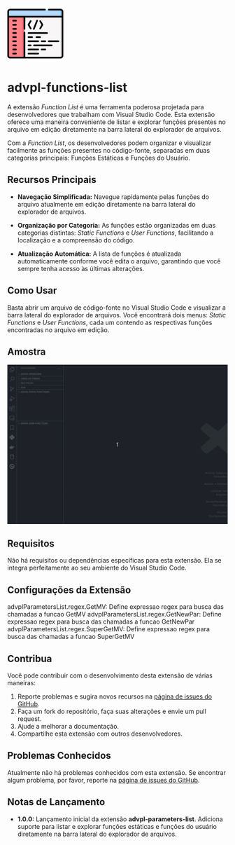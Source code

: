 ![icon](images/icon.png)

# advpl-functions-list

A extensão *Function List* é uma ferramenta poderosa projetada para desenvolvedores que trabalham com Visual Studio Code. Esta extensão oferece uma maneira conveniente de listar e explorar funções presentes no arquivo em edição diretamente na barra lateral do explorador de arquivos.

Com a *Function List*, os desenvolvedores podem organizar e visualizar facilmente as funções presentes no código-fonte, separadas em duas categorias principais: Funções Estáticas e Funções do Usuário.

## Recursos Principais

- **Navegação Simplificada:** Navegue rapidamente pelas funções do arquivo atualmente em edição diretamente na barra lateral do explorador de arquivos.
  
- **Organização por Categoria:** As funções estão organizadas em duas categorias distintas: *Static Functions* e *User Functions*, facilitando a localização e a compreensão do código.
  
- **Atualização Automática:** A lista de funções é atualizada automaticamente conforme você edita o arquivo, garantindo que você sempre tenha acesso às últimas alterações.

## Como Usar

Basta abrir um arquivo de código-fonte no Visual Studio Code e visualizar a barra lateral do explorador de arquivos. Você encontrará dois menus: *Static Functions* e *User Functions*, cada um contendo as respectivas funções encontradas no arquivo em edição.

## Amostra

![gif-sample](images/sample.gif)

## Requisitos

Não há requisitos ou dependências específicas para esta extensão. Ela se integra perfeitamente ao seu ambiente do Visual Studio Code.

## Configurações da Extensão

advplParametersList.regex.GetMV: Define expressao regex para busca das chamadas a funcao GetMV
advplParametersList.regex.GetNewPar: Define expressao regex para busca das chamadas a funcao GetNewPar
advplParametersList.regex.SuperGetMV: Define expressao regex para busca das chamadas a funcao SuperGetMV

## Contribua

Você pode contribuir com o desenvolvimento desta extensão de várias maneiras:

1. Reporte problemas e sugira novos recursos na [página de issues do GitHub](https://github.com/juliansantosinfo/advpl-functions-list/issues).
2. Faça um fork do repositório, faça suas alterações e envie um pull request.
3. Ajude a melhorar a documentação.
4. Compartilhe esta extensão com outros desenvolvedores.

## Problemas Conhecidos

Atualmente não há problemas conhecidos com esta extensão. Se encontrar algum problema, por favor, reporte na [página de issues do GitHub](https://github.com/juliansantosinfo/advpl-functions-list/issues).

## Notas de Lançamento


- **1.0.0:** Lançamento inicial da extensão **advpl-parameters-list**. Adiciona suporte para listar e explorar funções estáticas e funções do usuário diretamente na barra lateral do explorador de arquivos.

